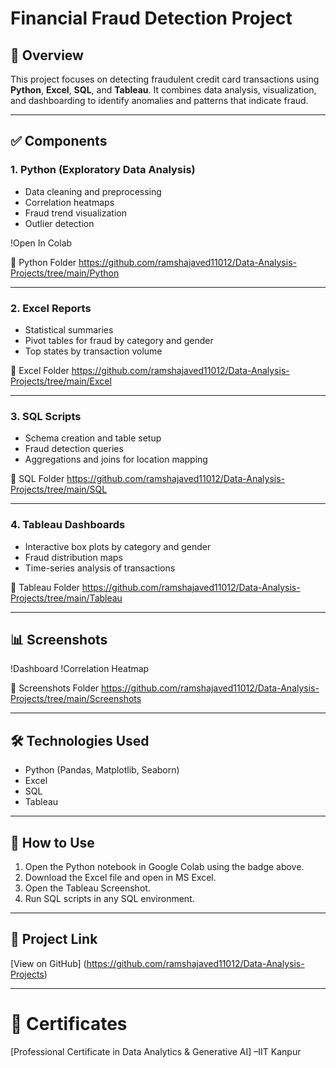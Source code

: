 
# Financial Fraud Detection Project

## 📌 Overview
This project focuses on detecting fraudulent credit card transactions using **Python**, **Excel**, **SQL**, and **Tableau**. It combines data analysis, visualization, and dashboarding to identify anomalies and patterns that indicate fraud.

---

## ✅ Components

### 1. Python (Exploratory Data Analysis)
- Data cleaning and preprocessing
- Correlation heatmaps
- Fraud trend visualization
- Outlier detection

!Open In Colab

📂 Python Folder
https://github.com/ramshajaved11012/Data-Analysis-Projects/tree/main/Python

---

### 2. Excel Reports
- Statistical summaries
- Pivot tables for fraud by category and gender
- Top states by transaction volume

📂 Excel Folder
https://github.com/ramshajaved11012/Data-Analysis-Projects/tree/main/Excel

---

### 3. SQL Scripts
- Schema creation and table setup
- Fraud detection queries
- Aggregations and joins for location mapping

📂 SQL Folder
https://github.com/ramshajaved11012/Data-Analysis-Projects/tree/main/SQL

---

### 4. Tableau Dashboards
- Interactive box plots by category and gender
- Fraud distribution maps
- Time-series analysis of transactions

📂 Tableau Folder
https://github.com/ramshajaved11012/Data-Analysis-Projects/tree/main/Tableau

---

## 📊 Screenshots
!Dashboard
!Correlation Heatmap

📂 Screenshots Folder
https://github.com/ramshajaved11012/Data-Analysis-Projects/tree/main/Screenshots

---

## 🛠 Technologies Used
- Python (Pandas, Matplotlib, Seaborn)
- Excel
- SQL
- Tableau

---

## 🚀 How to Use
1. Open the Python notebook in Google Colab using the badge above.
2. Download the Excel file and open in MS Excel.
3. Open the Tableau Screenshot.
4. Run SQL scripts in any SQL environment.

---

## 🔗 Project Link
[View on GitHub]
(https://github.com/ramshajaved11012/Data-Analysis-Projects)

---

# 🏅 Certificates
[Professional Certificate in Data Analytics & Generative AI] –IIT Kanpur

